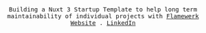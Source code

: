 <p align="center">
  <samp>
    Building a Nuxt 3 Startup Template to help long term maintainability of individual projects with <a href="https://flamewerk.com">Flamewerk</a> 
    <br>
    <a href="https://kevingaethofs.be">Website</a> .
    <a href="https://linkedin.com/in/kevin-gaethofs-54505428/">LinkedIn</a>
  </samp>
</p>
